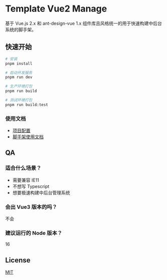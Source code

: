 # Template Vue2 Manage

基于 Vue.js 2.x 和 ant-design-vue 1.x 组件库且风格统一的用于快速构建中后台系统的脚手架。


## 快速开始

```bash
# 安装
pnpm install

# 启动开发服务
pnpm run dev

# 生产环境打包
pnpm run build

# 测试环境打包
pnpm run build:test
```


### 使用文档

- [项目配置](https://cli.vuejs.org/zh/config/)
- [脚手架使用文档](https://docs.bszhct.com/docs/template-vue2-manage.html)


## QA

### 适合什么场景？

- 需要兼容 IE11
- 不想写 Typescript
- 想要极速构建中后台管理系统


### 会出 Vue3 版本的吗？

不会

### 建议运行的 Node 版本？

16


## License

[MIT](/LICENSE)
